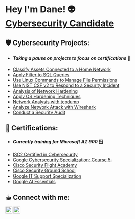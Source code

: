 <h1>Hey I'm Dane! 👽 <br/><a <a href="https://www.linkedin.com/in/dainecryption/">Cybersecurity Candidate</a></h1>

<h2> 🛡️ Cybersecurity Projects: </h2>

  - <h4><i> Taking a pause on projects to focus on certifications </i> 🚧 </h4>
  - [Classify Assets Connected to a Home Network](https://github.com/dainecryption/ClassifyAssetsConnectedToAHomeNetwork/blob/main/README.md)
  - [Apply Filter to SQL Queries](https://github.com/dainecryption/ApplyFiltersToSQLQueries/blob/main/README.md)
  - [Use Linux Commands to Manage File Permissions](https://github.com/dainecryption/Use-Linux-Commands-to-Manage-File-Permissions/blob/main/README.md)
  - [Use NIST CSF v2 to Respond to a Security Incident](https://github.com/dainecryption/NIST-CSF-v2/blob/main/README.md)
  - [Analysis of Network Hardening](https://github.com/dainecryption/AnalysisNetworkHardening/blob/main/README.md)
  - [Apply OS Hardening Techniques](https://github.com/dainecryption/OSHardeningTechniques/blob/main/README.md)
  - [Network Analysis with tcpdump](https://github.com/dainecryption/NetworkAnalysiswithtcpdump/blob/main/README.md)
  - [Analyze Network Attack with Wireshark](https://github.com/dainecryption/AnalyzeNetworkAttackwithWireshark/blob/main/README.md)
  - [Conduct a Security Audit](https://github.com/dainecryption/SecurityAudit/blob/main/README.md)


<h2> 📜 Certifications: </h2>

  - <h4><i> Currently training for Microsoft AZ 900 </i> 🪟 </h4>
  - [ISC2 Certified in Cybersecurity](https://github.com/dainecryption/dainecryption/blob/main/ISC2CC.pdf)
  - [Google Cybersecurity Specialization: Course 5:](https://github.com/dainecryption/dainecryption/blob/main/Cybersecurity%20Course%205.pdf)
  - [Cisco Security Flight Academy](https://github.com/dainecryption/dainecryption/blob/main/FlightAcad-cert.pdf)
  - [Cisco Security Ground School](https://github.com/dainecryption/dainecryption/blob/main/GroundSchool-cert.pdf)
  - [Google IT Support Specialization](https://www.coursera.org/account/accomplishments/professional-cert/ABCFVC8528YW)
  - [Google AI Essentials](https://www.coursera.org/account/accomplishments/verify/ZMT4LLLDMAPV)
 

<h2> ☕︎ Connect with me:</h2>

[<img align="left" alt="DaineParaon | LinkedIn" width="22px" src="https://cdn.jsdelivr.net/npm/simple-icons@v3/icons/linkedin.svg" />][linkedin]
[<img align="left" alt="DaineParaon | Instagram" width="22px" src="https://cdn.jsdelivr.net/npm/simple-icons@v3/icons/instagram.svg" />][instagram]

[instagram]: https://www.instagram.com/dainegrs/
[linkedin]: https://linkedin.com/in/dainecryption/

<!--
**dainecryption** is a ✨ _special_ ✨ repository because its `README.md` (this file) appears on your GitHub profile.

Here are some ideas to get you started:

- 🔭 I’m currently working on ...
- 🌱 I’m currently learning ...
- 👯 I’m looking to collaborate on ...
- 🤔 I’m looking for help with ...
- 💬 Ask me about ...
- 📫 How to reach me: ...
- 😄 Pronouns: ...
- ⚡ Fun fact: ...
-->
